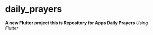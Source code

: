 # daily_prayers

**A new Flutter project this is Repository for Apps Daily Prayers**
*Using Flutter*
